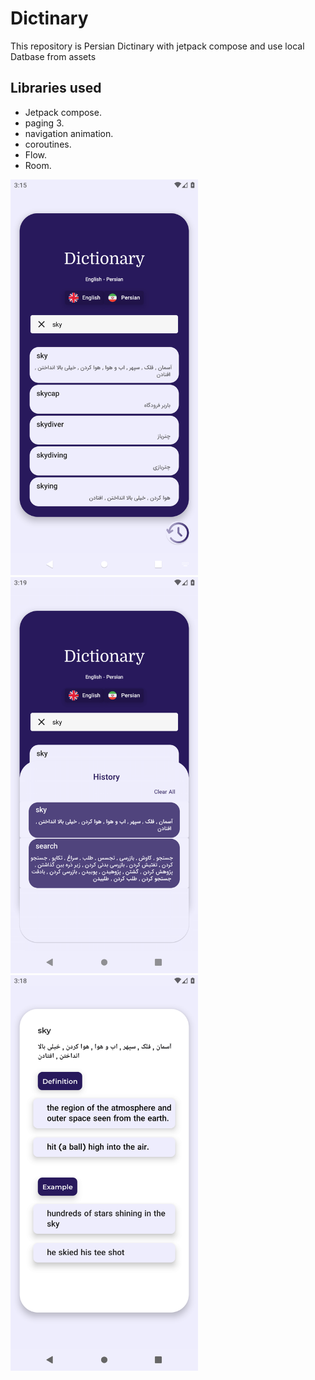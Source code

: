 # Dictinary
This repository is Persian Dictinary with jetpack compose and use local Datbase from assets


## Libraries used

+ Jetpack compose.
+ paging 3.
+ navigation animation.
+ coroutines.
+ Flow.
+ Room.



<img src="/images/words.png" width="300" >  <img src="/images/search.png" width="300" >
<img src="/images/example.png" width="300" >

